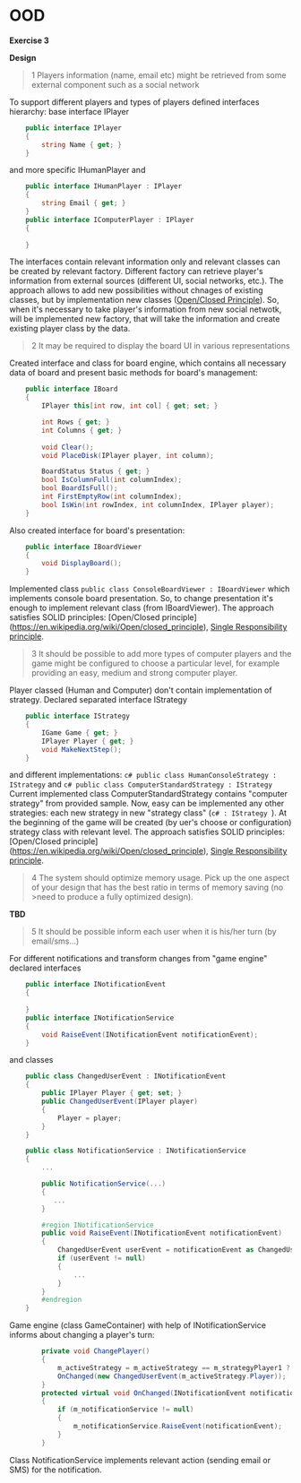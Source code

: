 # OOD
**Exercise 3**

**Design**

>1	Players information (name, email etc) might be retrieved from some external component such as a social network

To support different players and types of players defined interfaces hierarchy:
base interface IPlayer
```c#
    public interface IPlayer
    {
        string Name { get; }
    }
```
and more specific IHumanPlayer and 
```c#
    public interface IHumanPlayer : IPlayer
    {
        string Email { get; }
    }
    public interface IComputerPlayer : IPlayer
    {
        
    }    
```
The interfaces contain relevant information only and relevant classes can be created by relevant factory. Different factory can retrieve player's information from external sources (different UI, social networks, etc.). The approach allows to add new possibilities without chnages of existing classes, but by implementation new classes ([Open/Closed Principle](https://en.wikipedia.org/wiki/Open/closed_principle)). So, when it's necessary to take player's information from new social netwotk, will be implemented new factory, that will take the information and create existing player class by the data.

>2 It may be required to display the board UI in various representations

Created interface and class for board engine, which contains all necessary data of board and present basic methods for board's management:
```c#
    public interface IBoard
    {
        IPlayer this[int row, int col] { get; set; }       

        int Rows { get; }
        int Columns { get; }
        
        void Clear();
        void PlaceDisk(IPlayer player, int column);

        BoardStatus Status { get; }
        bool IsColumnFull(int columnIndex);
        bool BoardIsFull();
        int FirstEmptyRow(int columnIndex);
        bool IsWin(int rowIndex, int columnIndex, IPlayer player);
    }
```
Also created interface for board's presentation:
```c#
    public interface IBoardViewer
    {
        void DisplayBoard();
    }
```
Implemented class 
```public class ConsoleBoardViewer : IBoardViewer```
which implements console board presentation. So, to change presentation it's enough to implement relevant class (from IBoardViewer).
The approach satisfies SOLID principles: [Open/Closed principle] (https://en.wikipedia.org/wiki/Open/closed_principle), [Single Responsibility principle](https://en.wikipedia.org/wiki/Single_responsibility_principle).

>3 It should be possible to add more types of computer players and the game might be configured to choose a particular level, for example providing an easy, medium and strong computer player.

Player classed (Human and Computer) don't contain implementation of strategy. Declared separated interface IStrategy
```c#
    public interface IStrategy
    {
        IGame Game { get; }
        IPlayer Player { get; }
        void MakeNextStep();
    }
```
and different implementations:
```c# public class HumanConsoleStrategy : IStrategy``` and ```c# public class ComputerStandardStrategy : IStrategy```
Current implemented class ComputerStandardStrategy contains "computer strategy" from provided sample. Now, easy can be implemented any other strategies: each new strategy in new "strategy class" (```c# : IStrategy ```).
At the beginning of the game will be created (by uer's choose or configuration) strategy class with relevant level.
The approach satisfies SOLID principles: [Open/Closed principle] (https://en.wikipedia.org/wiki/Open/closed_principle), [Single Responsibility principle](https://en.wikipedia.org/wiki/Single_responsibility_principle).

>4 The system should optimize memory usage. Pick up the one aspect of your design that has the best ratio in terms of memory saving (no >need to produce a fully optimized design).

**TBD**

>5 It should be possible inform each user when it is his/her turn (by email/sms...)

For different notifications and transform changes from "game engine" declared interfaces
```c#
    public interface INotificationEvent
    {
        
    }
    public interface INotificationService
    {
        void RaiseEvent(INotificationEvent notificationEvent);
    }
```
and classes
```c#
    public class ChangedUserEvent : INotificationEvent
    {
        public IPlayer Player { get; set; }
        public ChangedUserEvent(IPlayer player)
        {
            Player = player;
        }
    }

    public class NotificationService : INotificationService
    {
        ...

        public NotificationService(...)
        {
           ...
        }

        #region INotificationService
        public void RaiseEvent(INotificationEvent notificationEvent)
        {
            ChangedUserEvent userEvent = notificationEvent as ChangedUserEvent;
            if (userEvent != null)
            {
                ...
            }
        }
        #endregion
    }
```

Game engine (class GameContainer) with help of INotificationService informs about changing a player's turn:
```c#
        private void ChangePlayer()
        {
            m_activeStrategy = m_activeStrategy == m_strategyPlayer1 ? m_strategyPlayer2 : m_strategyPlayer1;
            OnChanged(new ChangedUserEvent(m_activeStrategy.Player));
        }
        protected virtual void OnChanged(INotificationEvent notificationEvent)
        {
            if (m_notificationService != null)
            {
                m_notificationService.RaiseEvent(notificationEvent);
            }
        }
```
Class NotificationService implements relevant action (sending email or SMS) for the notification.

